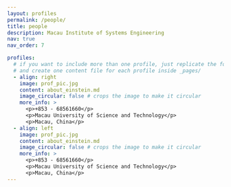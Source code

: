```yaml
---
layout: profiles
permalink: /people/
title: people
description: Macau Institute of Systems Engineering
nav: true
nav_order: 7

profiles:
  # if you want to include more than one profile, just replicate the following block
  # and create one content file for each profile inside _pages/
  - align: right
    image: prof_pic.jpg
    content: about_einstein.md
    image_circular: false # crops the image to make it circular
    more_info: >
      <p>+853 - 68561660</p>
      <p>Macau University of Science and Technology</p>
      <p>Macau, China</p>
  - align: left
    image: prof_pic.jpg
    content: about_einstein.md
    image_circular: false # crops the image to make it circular
    more_info: >
      <p>+853 - 68561660</p>
      <p>Macau University of Science and Technology</p>
      <p>Macau, China</p>
---
```

